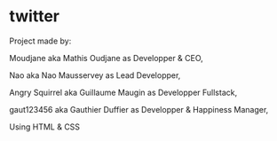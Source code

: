 # twitter


Project made by:

Moudjane aka Mathis Oudjane as Developper & CEO,

Nao aka Nao Mausservey as Lead Developper,

Angry Squirrel aka Guillaume Maugin as Developper Fullstack,

gaut123456 aka Gauthier Duffier as Developper & Happiness Manager,

Using HTML & CSS
